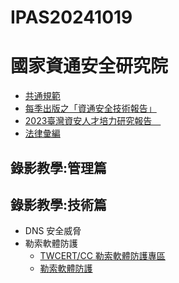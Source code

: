 # IPAS20241019

# 國家資通安全研究院
- [共通規範](https://www.nics.nat.gov.tw/cybersecurity_resources/reference_guide/Common_Standards/)
- [每季出版之「資通安全技術報告」](https://www.nics.nat.gov.tw/cybersecurity_resources/publications/Technical_Reports/)
- [2023臺灣資安人才培力研究報告 ](https://www.nics.nat.gov.tw/cybersecurity_resources/publications/Research_Reports/)
- [法律彙編](https://www.nics.nat.gov.tw/cybersecurity_resources/publications/Compilation_of_Laws/)

## 錄影教學:管理篇
## 錄影教學:技術篇
- DNS 安全威脅
- 勒索軟體防護
  - [TWCERT/CC 勒索軟體防護專區](https://www.twcert.org.tw/tw/lp-14-1-xCat-02.html) 
  - [勒索軟體防護](https://www.nics.nat.gov.tw/cybersecurity_resources/promotional_resources/Protection_Guide/Ransomware_Protection/)

